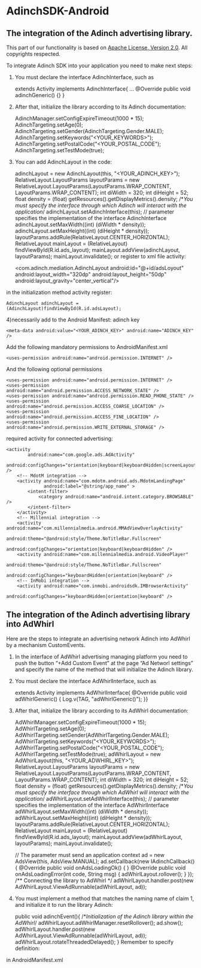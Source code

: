 AdinchSDK-Android
=================

The integration of the Adinch advertising library.
-----------------
This part of our functionality is based on <a href=http://www.apache.org/licenses/LICENSE-2.0.html>Apache License, Version 2.0</a>. All copyrights respected.

To integrate Adinch SDK into your application you need to make next steps:

1) You must declare the interface  AdinchInterface, such as

    extends Activity implements AdinchInterface{
      ...
    @Override
      public void adinchGeneric() {}
      }
2) After that, initialize the library according to its Adinch documentation:

    AdinchManager.setConfigExpireTimeout(1000 * 15);
    AdinchTargeting.setAge(0);
    AdinchTargeting.setGender(AdinchTargeting.Gender.MALE);
    AdinchTargeting.setKeywords("<YOUR_KEYWORDS>");
    AdinchTargeting.setPostalCode("<YOUR_POSTAL_CODE");
    AdinchTargeting.setTestMode(true);
3) You can add AdinchLayout in the code:

    adinchLayout = new AdinchLayout(this, "<YOUR_ADINCH_KEY>");
    RelativeLayout.LayoutParams layoutParams = new RelativeLayout.LayoutParams(LayoutParams.WRAP_CONTENT, LayoutParams.WRAP_CONTENT);
    int diWidth = 320;
    int diHeight = 52;
    float density = (float) getResources().getDisplayMetrics().density;
    /**You must specify the interface through which Adinch will interact with the application*/
    adinchLayout.setAdinchInterface(this); // parameter specifies the implementation of the interface AdinchInterface
    adinchLayout.setMaxWidth((int) (diWidth * density));
    adinchLayout.setMaxHeight((int) (diHeight * density));
    layoutParams.addRule(RelativeLayout.CENTER_HORIZONTAL);
    RelativeLayout mainLayout = (RelativeLayout) findViewById(R.id.ads_layout);
    mainLayout.addView(adinchLayout, layoutParams);
    mainLayout.invalidate();
or register to xml file activity:

    <com.adinch.mediation.AdinchLayout
        android:id="@+id/adsLoyout"        
        android:layout_width="320dp"
        android:layout_height="50dp"
        android:layout_gravity="center_vertical"/>

in the initialization method activity register:

    AdinchLayout adinchLayout = (AdinchLayout)findViewById(R.id.adsLayout);
4)necessarily add to the Android Manifest:
  adinch key 
  
    <meta-data android:value="<YOUR_ADINCH_KEY>" android:name="ADINCH_KEY" />
  Add the following mandatory permissions to AndroidManifest.xml

    <uses-permission android:name="android.permission.INTERNET" />
  And the following optional permissions

    <uses-permission android:name="android.permission.INTERNET" />
    <uses-permission android:name="android.permission.ACCESS_NETWORK_STATE" />
    <uses-permission android:name="android.permission.READ_PHONE_STATE" />
    <uses-permission android:name="android.permission.ACCESS_COARSE_LOCATION" />
    <uses-permission android:name="android.permission.ACCESS_FINE_LOCATION" />
    <uses-permission android:name="android.permission.WRITE_EXTERNAL_STORAGE" />
  required activity for connected advertising:
  
    <activity
            android:name="com.google.ads.AdActivity"
            android:configChanges="orientation|keyboard|keyboardHidden|screenLayout|uiMode|screenSize|smallestScreenSize" />
        <!-- MdotM integration -->
        <activity android:name="com.mdotm.android.ads.MdotmLandingPage"
                  android:label="@string/app_name" >
            <intent-filter>
                <category android:name="android.intent.category.BROWSABLE" />
            </intent-filter>
        </activity>
        <!-- Millennial integration -->
        <activity android:name="com.millennialmedia.android.MMAdViewOverlayActivity"
                  android:theme="@android:style/Theme.NoTitleBar.Fullscreen"
                  android:configChanges="orientation|keyboard|keyboardHidden" />
        <activity android:name="com.millennialmedia.android.VideoPlayer"
                  android:theme="@android:style/Theme.NoTitleBar.Fullscreen"
                  android:configChanges="keyboardHidden|orientation|keyboard" />
        <!-- InMobi integration -->
        <activity android:name="com.inmobi.androidsdk.IMBrowserActivity"
                  android:configChanges="keyboardHidden|orientation|keyboard" />
The integration of the Adinch advertising library into AdWhirl
-----------------
Here are the steps to integrate an advertising network Adinch into  AdWhirl by a mechanism CustomEvents.

1) In the interface of  AdWhirl advertising managing platform you need to push the button “+Add Custom Event”  at the page “Ad Networl settings” and specify the name of the method that will initialize the Adinch library.

2) You must declare the interface  AdWhirlInterface, such as

    extends Activity implements AdWhirlInterface{
    @Override
    public void adWhirlGeneric() {
        Log.v(TAG, "adWhirlGeneric()");
    }}
3) After that, initialize the library according to its AdWhirl documentation:

    AdWhirlManager.setConfigExpireTimeout(1000 * 15);
    AdWhirlTargeting.setAge(0);
    AdWhirlTargeting.setGender(AdWhirlTargeting.Gender.MALE);
    AdWhirlTargeting.setKeywords("<YOUR_KEYWORDS>");
    AdWhirlTargeting.setPostalCode("<YOUR_POSTAL_CODE");
    AdWhirlTargeting.setTestMode(true);
    adWhirlLayout = new AdWhirlLayout(this, "<YOUR_ADWHIRL_KEY>");
    RelativeLayout.LayoutParams layoutParams = new 	RelativeLayout.LayoutParams(LayoutParams.WRAP_CONTENT, LayoutParams.WRAP_CONTENT);
    int diWidth = 320;
    int diHeight = 52;
    float density = (float) getResources().getDisplayMetrics().density;
    /**You must specify the interface through which AdWhirl will interact with the application*/
    adWhirlLayout.setAdWhirlInterface(this); // parameter specifies the implementation of the interface AdWhirlInterface
    adWhirlLayout.setMaxWidth((int) (diWidth * density));
    adWhirlLayout.setMaxHeight((int) (diHeight * density));
    layoutParams.addRule(RelativeLayout.CENTER_HORIZONTAL);
    RelativeLayout mainLayout = (RelativeLayout) findViewById(R.id.ads_layout);
    mainLayout.addView(adWhirlLayout, layoutParams);
    mainLayout.invalidate();

    // The parameter must send an application context
    ad = new AdsView(this, AdsView.MANUAL);
    ad.setCallback(new IAdinchCallback() {
        @Override
        public void onAdsLoadingOk() {
        }
        @Override
        public void onAdsLoadingError(int code, String msg) {
            adWhirlLayout.rollover();
        }
    });
    /**
    Connecting the library to AdWhirl
    */
    adWhirlLayout.handler.post(new AdWhirlLayout.ViewAdRunnable(adWhirlLayout, ad));
4) You must implement a method that matches the naming
name of claim 1, and initialize it to run the library Adinch:

    public void adinchEvent(){
        /**Initialization of the Adinch library within the AdWhirl*/
        adWhirlLayout.adWhirlManager.resetRollover();
        ad.show();
        adWhirlLayout.handler.post(new AdWhirlLayout.ViewAdRunnable(adWhirlLayout, ad));
        adWhirlLayout.rotateThreadedDelayed();
    }
Remember to specify definition:

    <uses-permission android:name="android.permission.INTERNET" />
    <uses-permission android:name="android.permission.ACCESS_NETWORK_STATE" />
    <uses-permission android:name="android.permission.READ_PHONE_STATE" />
    <uses-permission android:name="android.permission.ACCESS_COARSE_LOCATION" />
    <uses-permission android:name="android.permission.ACCESS_FINE_LOCATION" />
    <uses-permission android:name="android.permission.WRITE_EXTERNAL_STORAGE" />
in AndroidManifest.xml
